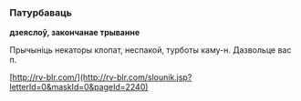 ### Патурбаваць
**дзеяслоў, закончанае трыванне**

Прычыніць некаторы клопат, неспакой, турботы каму-н. Дазвольце вас п.

<a rel="author">[http://rv-blr.com/](http://rv-blr.com/slounik.jsp?letterId=0&maskId=0&pageId=2240)</a>
